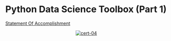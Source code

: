 # Python Data Science Toolbox (Part 1)

[Statement Of Accomplishment](https://www.datacamp.com/statement-of-accomplishment/course/561717f5ebedc3d433c85f04ba0b7eeba2398be6)

 <p align='center'>
  <a href="#">
    <img src='https://github.com/mohd-faizy/CAREER-TRACK-Data-Scientist-with-Python/blob/main/_Certificates/%5BCert%5D_07_Python%20Data%20Science%20Toolbox%20(Part%201).jpg?raw=true' alt="cert-04">
  </a>
</p>
